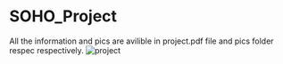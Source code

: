 # SOHO_Project
All the information and pics are avilible in project.pdf file and pics folder respec  respectively.
![project](https://github.com/user-attachments/assets/261a10f6-ac9e-4cf6-b617-e8dcb67e74c7)
